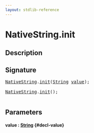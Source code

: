 ```yaml
---
layout: stdlib-reference
---
```


# NativeString\.init

## Description





## Signature 

<pre>
<a href="/stdlib-reference/types/nativestring-06/index" class="code_type">NativeString</a>.<a href="/stdlib-reference/types/nativestring-06/init">init</a>(<a href="/stdlib-reference/types/string-0/index" class="code_type">String</a> <a href="/stdlib-reference/types/nativestring-06/init#decl-value" class="code_param">value</a>);

<a href="/stdlib-reference/types/nativestring-06/index" class="code_type">NativeString</a>.<a href="/stdlib-reference/types/nativestring-06/init">init</a>();

</pre>

## Parameters

#### value  : [String](/stdlib-reference/types/string-0/index) {#decl-value}

